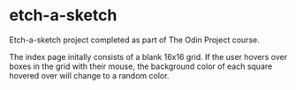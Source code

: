 # etch-a-sketch
Etch-a-sketch project completed as part of The Odin Project course.

The index page initally consists of a blank 16x16 grid. If the user
hovers over boxes in the grid with their mouse, the background color
of each square hovered over will change to a random color.